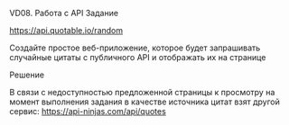 VD08. Работа с API
 Задание

https://api.quotable.io/random

Создайте простое веб-приложение, которое будет запрашивать случайные цитаты с публичного API и отображать их на странице

Решение

В связи с недоступностью предложенной страницы к просмотру на момент выполнения задания в качестве источника цитат взят другой сервис:
https://api-ninjas.com/api/quotes
